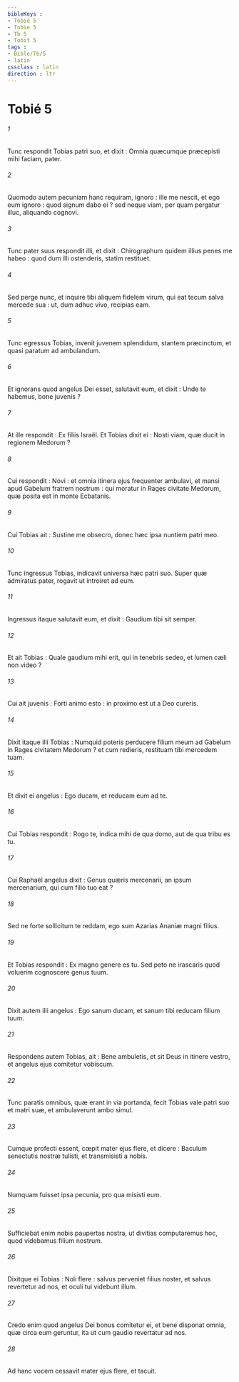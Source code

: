 ```yaml
---
bibleKeys : 
- Tobié 5
- Tobie 5
- Tb 5
- Tobit 5
tags : 
- Bible/Tb/5
- latin
cssclass : latin
direction : ltr
---
```


# Tobié 5

###### 1
Tunc respondit Tobias patri suo, et dixit : Omnia quæcumque præcepisti mihi faciam, pater.
###### 2
Quomodo autem pecuniam hanc requiram, ignoro : ille me nescit, et ego eum ignoro : quod signum dabo ei ? sed neque viam, per quam pergatur illuc, aliquando cognovi.
###### 3
Tunc pater suus respondit illi, et dixit : Chirographum quidem illius penes me habeo : quod dum illi ostenderis, statim restituet.
###### 4
Sed perge nunc, et inquire tibi aliquem fidelem virum, qui eat tecum salva mercede sua : ut, dum adhuc vivo, recipias eam.
###### 5
Tunc egressus Tobias, invenit juvenem splendidum, stantem præcinctum, et quasi paratum ad ambulandum.
###### 6
Et ignorans quod angelus Dei esset, salutavit eum, et dixit : Unde te habemus, bone juvenis ?
###### 7
At ille respondit : Ex filiis Israël. Et Tobias dixit ei : Nosti viam, quæ ducit in regionem Medorum ?
###### 8
Cui respondit : Novi : et omnia itinera ejus frequenter ambulavi, et mansi apud Gabelum fratrem nostrum : qui moratur in Rages civitate Medorum, quæ posita est in monte Ecbatanis.
###### 9
Cui Tobias ait : Sustine me obsecro, donec hæc ipsa nuntiem patri meo.
###### 10
Tunc ingressus Tobias, indicavit universa hæc patri suo. Super quæ admiratus pater, rogavit ut introiret ad eum.
###### 11
Ingressus itaque salutavit eum, et dixit : Gaudium tibi sit semper.
###### 12
Et ait Tobias : Quale gaudium mihi erit, qui in tenebris sedeo, et lumen cæli non video ?
###### 13
Cui ait juvenis : Forti animo esto : in proximo est ut a Deo cureris.
###### 14
Dixit itaque illi Tobias : Numquid poteris perducere filium meum ad Gabelum in Rages civitatem Medorum ? et cum redieris, restituam tibi mercedem tuam.
###### 15
Et dixit ei angelus : Ego ducam, et reducam eum ad te.
###### 16
Cui Tobias respondit : Rogo te, indica mihi de qua domo, aut de qua tribu es tu.
###### 17
Cui Raphaël angelus dixit : Genus quæris mercenarii, an ipsum mercenarium, qui cum filio tuo eat ?
###### 18
Sed ne forte sollicitum te reddam, ego sum Azarias Ananiæ magni filius.
###### 19
Et Tobias respondit : Ex magno genere es tu. Sed peto ne irascaris quod voluerim cognoscere genus tuum.
###### 20
Dixit autem illi angelus : Ego sanum ducam, et sanum tibi reducam filium tuum.
###### 21
Respondens autem Tobias, ait : Bene ambuletis, et sit Deus in itinere vestro, et angelus ejus comitetur vobiscum.
###### 22
Tunc paratis omnibus, quæ erant in via portanda, fecit Tobias vale patri suo et matri suæ, et ambulaverunt ambo simul.
###### 23
Cumque profecti essent, cœpit mater ejus flere, et dicere : Baculum senectutis nostræ tulisti, et transmisisti a nobis.
###### 24
Numquam fuisset ipsa pecunia, pro qua misisti eum.
###### 25
Sufficiebat enim nobis paupertas nostra, ut divitias computaremus hoc, quod videbamus filium nostrum.
###### 26
Dixitque ei Tobias : Noli flere : salvus perveniet filius noster, et salvus revertetur ad nos, et oculi tui videbunt illum.
###### 27
Credo enim quod angelus Dei bonus comitetur ei, et bene disponat omnia, quæ circa eum geruntur, ita ut cum gaudio revertatur ad nos.
###### 28
Ad hanc vocem cessavit mater ejus flere, et tacuit.
